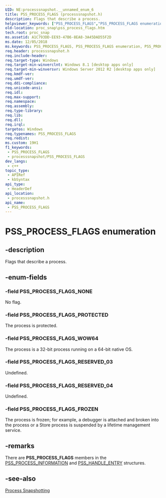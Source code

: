 ```yaml
---
UID: NE:processsnapshot.__unnamed_enum_6
title: PSS_PROCESS_FLAGS (processsnapshot.h)
description: Flags that describe a process.
helpviewer_keywords: ["PSS_PROCESS_FLAGS","PSS_PROCESS_FLAGS enumeration","PSS_PROCESS_FLAGS_FROZEN","PSS_PROCESS_FLAGS_NONE","PSS_PROCESS_FLAGS_PROTECTED","PSS_PROCESS_FLAGS_RESERVED_03","PSS_PROCESS_FLAGS_RESERVED_04","PSS_PROCESS_FLAGS_WOW64","proc_snap.pss_process_flags","processsnapshot/PSS_PROCESS_FLAGS","processsnapshot/PSS_PROCESS_FLAGS_FROZEN","processsnapshot/PSS_PROCESS_FLAGS_NONE","processsnapshot/PSS_PROCESS_FLAGS_PROTECTED","processsnapshot/PSS_PROCESS_FLAGS_RESERVED_03","processsnapshot/PSS_PROCESS_FLAGS_RESERVED_04","processsnapshot/PSS_PROCESS_FLAGS_WOW64"]
old-location: proc_snap\pss_process_flags.htm
tech.root: proc_snap
ms.assetid: A1C793DD-EE93-47B6-8EA8-3A45DAD55F2D
ms.date: 12/05/2018
ms.keywords: PSS_PROCESS_FLAGS, PSS_PROCESS_FLAGS enumeration, PSS_PROCESS_FLAGS_FROZEN, PSS_PROCESS_FLAGS_NONE, PSS_PROCESS_FLAGS_PROTECTED, PSS_PROCESS_FLAGS_RESERVED_03, PSS_PROCESS_FLAGS_RESERVED_04, PSS_PROCESS_FLAGS_WOW64, proc_snap.pss_process_flags, processsnapshot/PSS_PROCESS_FLAGS, processsnapshot/PSS_PROCESS_FLAGS_FROZEN, processsnapshot/PSS_PROCESS_FLAGS_NONE, processsnapshot/PSS_PROCESS_FLAGS_PROTECTED, processsnapshot/PSS_PROCESS_FLAGS_RESERVED_03, processsnapshot/PSS_PROCESS_FLAGS_RESERVED_04, processsnapshot/PSS_PROCESS_FLAGS_WOW64
req.header: processsnapshot.h
req.include-header: 
req.target-type: Windows
req.target-min-winverclnt: Windows 8.1 [desktop apps only]
req.target-min-winversvr: Windows Server 2012 R2 [desktop apps only]
req.kmdf-ver: 
req.umdf-ver: 
req.ddi-compliance: 
req.unicode-ansi: 
req.idl: 
req.max-support: 
req.namespace: 
req.assembly: 
req.type-library: 
req.lib: 
req.dll: 
req.irql: 
targetos: Windows
req.typenames: PSS_PROCESS_FLAGS
req.redist: 
ms.custom: 19H1
f1_keywords:
 - PSS_PROCESS_FLAGS
 - processsnapshot/PSS_PROCESS_FLAGS
dev_langs:
 - c++
topic_type:
 - APIRef
 - kbSyntax
api_type:
 - HeaderDef
api_location:
 - processsnapshot.h
api_name:
 - PSS_PROCESS_FLAGS
---
```


# PSS_PROCESS_FLAGS enumeration


## -description

Flags that describe a process.

## -enum-fields

### -field PSS_PROCESS_FLAGS_NONE

No flag.

### -field PSS_PROCESS_FLAGS_PROTECTED

The process is protected.

### -field PSS_PROCESS_FLAGS_WOW64

The process is a 32-bit process running on a 64-bit native OS.

### -field PSS_PROCESS_FLAGS_RESERVED_03

Undefined.

### -field PSS_PROCESS_FLAGS_RESERVED_04

Undefined.

### -field PSS_PROCESS_FLAGS_FROZEN

The process is frozen; for example,  a debugger is attached and broken into the process or a Store process is suspended by a lifetime management service.

## -remarks

There are <b>PSS_PROCESS_FLAGS</b> members in the <a href="https://docs.microsoft.com/previous-versions/windows/desktop/api/processsnapshot/ns-processsnapshot-pss_process_information">PSS_PROCESS_INFORMATION</a> and <a href="https://docs.microsoft.com/previous-versions/windows/desktop/api/processsnapshot/ns-processsnapshot-pss_handle_entry">PSS_HANDLE_ENTRY</a> structures.

## -see-also

<a href="https://docs.microsoft.com/previous-versions/windows/desktop/proc_snap/process-snapshotting-portal">Process Snapshotting</a>


